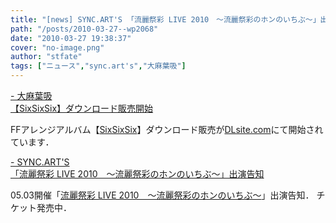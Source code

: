 ```yaml
---
title: "[news] SYNC.ART'S 「流麗祭彩 LIVE 2010　～流麗祭彩のホンのいちぶ～」出演告知"
path: "/posts/2010-03-27--wp2068"
date: "2010-03-27 19:38:37"
cover: "no-image.png"
author: "stfate"
tags: ["ニュース","sync.art's","大麻葉吸"]
---
```


<style type="text/css">
<!--
p {white-space: pre-wrap};
-->
</style>

<a  href="http://www.human-bbq.com/" target="_blank">- 大麻葉吸 【SixSixSix】ダウンロード販売開始</a>
<div >FFアレンジアルバム【<a href="http://www.human-bbq.com/666.html" target="_blank">SixSixSix</a>】ダウンロード販売が<a href="http://home.dlsite.com/work/=/product_id/RJ060407.html" target="_blank">DLsite.com</a>にて開始されています．</div>

<a  href="http://syncarts.jp/" target="_blank">- SYNC.ART'S 「流麗祭彩 LIVE 2010　～流麗祭彩のホンのいちぶ～」出演告知</a>
<div >05.03開催「<a href="http://www.reitaisai-cd.com/live/" target="_blank">流麗祭彩 LIVE 2010　～流麗祭彩のホンのいちぶ～</a>」出演告知．
チケット発売中．</div>